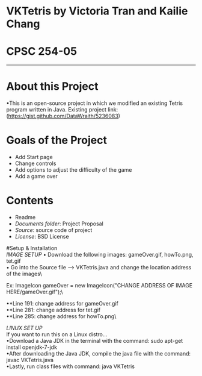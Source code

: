 # VKTetris by Victoria Tran and Kailie Chang
# CPSC 254-05
------------

# About this Project
•This is an open-source project in which we modified an existing Tetris program written in Java. Existing project link: (https://gist.github.com/DataWraith/5236083)

# Goals of the Project
- Add Start page
- Change controls
- Add options to adjust the difficulty of the game
- Add a game over

# Contents
- Readme
- *Documents folder*: Project Proposal
- *Source*: source code of project
- *License*: BSD License

#Setup & Installation\
*IMAGE SETUP*
• Download the following images: gameOver.gif, howTo.png, tet.gif\
• Go into the Source file --> VKTetris.java and change the location address of the images\

Ex: ImageIcon gameOver = new ImageIcon("CHANGE ADDRESS OF IMAGE HERE/gameOver.gif");\

•*Line 191: change address for gameOver.gif\
•*Line 281: change address for tet.gif\
•*Line 285: change address for howTo.png\

*LINUX SET UP*\
If you want to run this on a Linux distro...\
•Download a Java JDK in the terminal with the command: 
sudo apt-get install openjdk-7-jdk\
•After downloading the Java JDK, compile the java file with the command: javac VKTetris.java\
•Lastly, run class files with command: java VKTetris
